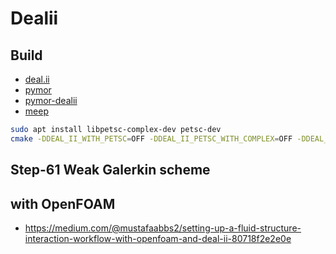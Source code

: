 # Dealii

## Build

- [deal.ii](https://github.com/dealii/dealii.git)
- [pymor](https://github.com/pymor/pymor.git)
- [pymor-dealii](https://github.com/pymor/pymor-deal.II.git)
- [meep](https://github.com/NanoComp/meep)

```bash
sudo apt install libpetsc-complex-dev petsc-dev
cmake -DDEAL_II_WITH_PETSC=OFF -DDEAL_II_PETSC_WITH_COMPLEX=OFF -DDEAL_II_WITH_P4EST=OFF -DDEAL_II_WITH_TRILINOS=OFF ..
```

## Step-61 Weak Galerkin scheme

## with OpenFOAM

- https://medium.com/@mustafaabbs2/setting-up-a-fluid-structure-interaction-workflow-with-openfoam-and-deal-ii-80718f2e2e0e

